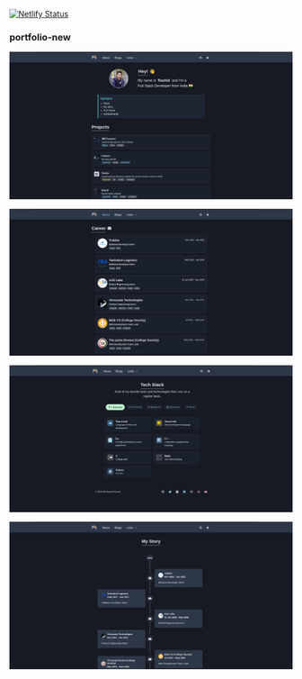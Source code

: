[![Netlify Status](https://api.netlify.com/api/v1/badges/ae0ebb09-cbb4-43c3-8c42-08dd24cca15f/deploy-status)](https://app.netlify.com/sites/m3rashid/deploys)

### portfolio-new

![](./screenshots/home.png)

![](./screenshots/career.png)

![](./screenshots/languages.png)

![](./screenshots/story.png)
